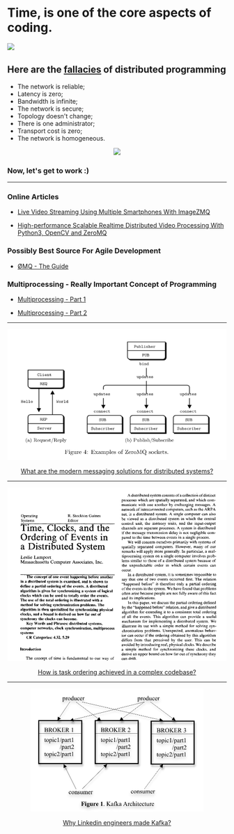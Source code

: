 # Time, is one of the core aspects of coding.


<img src="https://media.sketchfab.com/models/49efaa2c91094e4ab3c8184d2ec537a9/thumbnails/b0b040369cc541719272d827e328e643/7f49e2acb05a4beab23e908069e2ca22.jpeg">


## Here are the [fallacies](https://en.wikipedia.org/wiki/Fallacies_of_distributed_computing) of distributed programming

- The network is reliable;
- Latency is zero;
- Bandwidth is infinite;
- The network is secure;
- Topology doesn't change;
- There is one administrator;
- Transport cost is zero;
- The network is homogeneous.


<p align="center">
  <img src="https://cdn-wp.madskil.com/2020/08/LUL-Article.png" />
</p>



### Now, let's get to work :)


--------------


### Online Articles

- [Live Video Streaming Using Multiple Smartphones With ImageZMQ](https://towardsdatascience.com/live-video-streaming-using-multiple-smartphones-with-imagezmq-e260bd081224)

- [High-performance Scalable Realtime Distributed Video Processing With Python3, OpenCV and ZeroMQ](https://bitworks.software/en/scalable-realtime-opencv-processing-with-zeromq.html)


### Possibly Best Source For Agile Development

- [ØMQ - The Guide](https://zguide.zeromq.org/)



### Multiprocessing - Really Important Concept of Programming 

- [Multiprocessing - Part 1](https://www.geeksforgeeks.org/multiprocessing-python-set-1/)

- [Multiprocessing - Part 2](https://www.geeksforgeeks.org/multiprocessing-python-set-2/)


---

<p align="center">
  <img src="img/messaging.png">
</p>

<div align="center">
  <a href="https://github.com/kantarcise/notebook/blob/master/Distributed%20Programming/Modern%20Messaging%20for%20Distributed%20Sytems.pdf">What are the modern messaging solutions for distributed systems? </a>
</div>

---

<p align="center">
  <img src="img/time.png">
</p>

<div align="center">
  <a href="https://github.com/kantarcise/notebook/blob/master/Distributed%20Programming/Time%2C%20Clocks%2C%20and%20the%20Ordering%20of%20Events%20in%20a%20Distributed%20System.pdf">How is task ordering achieved in a complex codebase?</a>  
</div>


---

<p align="center">
  <img src="img/kafka.png">
</p>

<div align="center">
  <a href="https://github.com/kantarcise/notebook/blob/master/Distributed%20Programming/Kafka.pdf">Why Linkedin engineers made Kafka?</a>  
</div>










